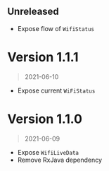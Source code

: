 ## Unreleased
- Expose flow of `WifiStatus`

# Version 1.1.1
> 2021-06-10
- Expose current `WiFiStatus`

# Version 1.1.0
> 2021-06-09
- Expose `WifiLiveData`
- Remove RxJava dependency